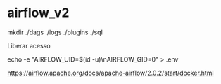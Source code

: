 # airflow_v2



mkdir ./dags ./logs ./plugins ./sql


Liberar acesso 

echo -e "AIRFLOW_UID=$(id -u)\nAIRFLOW_GID=0" > .env



https://airflow.apache.org/docs/apache-airflow/2.0.2/start/docker.html